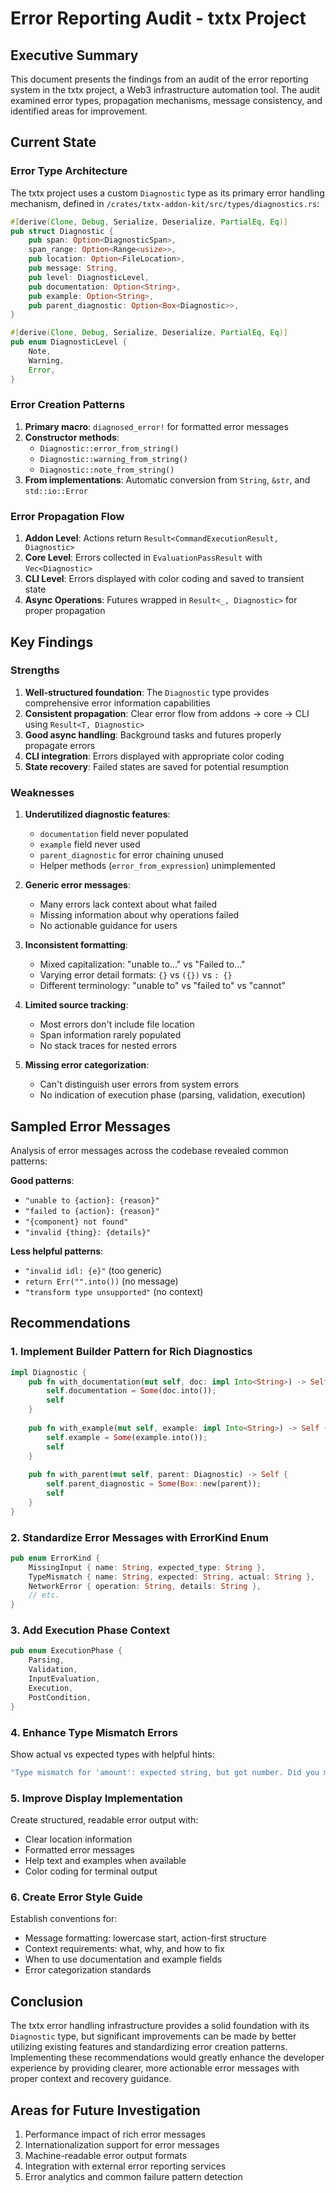 # Error Reporting Audit - txtx Project

## Executive Summary

This document presents the findings from an audit of the error reporting system in the txtx project, a Web3 infrastructure automation tool. The audit examined error types, propagation mechanisms, message consistency, and identified areas for improvement.

## Current State

### Error Type Architecture

The txtx project uses a custom `Diagnostic` type as its primary error handling mechanism, defined in `/crates/txtx-addon-kit/src/types/diagnostics.rs`:

```rust
#[derive(Clone, Debug, Serialize, Deserialize, PartialEq, Eq)]
pub struct Diagnostic {
    pub span: Option<DiagnosticSpan>,
    span_range: Option<Range<usize>>,
    pub location: Option<FileLocation>,
    pub message: String,
    pub level: DiagnosticLevel,
    pub documentation: Option<String>,
    pub example: Option<String>,
    pub parent_diagnostic: Option<Box<Diagnostic>>,
}

#[derive(Clone, Debug, Serialize, Deserialize, PartialEq, Eq)]
pub enum DiagnosticLevel {
    Note,
    Warning,
    Error,
}
```

### Error Creation Patterns

1. **Primary macro**: `diagnosed_error!` for formatted error messages
2. **Constructor methods**: 
   - `Diagnostic::error_from_string()`
   - `Diagnostic::warning_from_string()`
   - `Diagnostic::note_from_string()`
3. **From implementations**: Automatic conversion from `String`, `&str`, and `std::io::Error`

### Error Propagation Flow

1. **Addon Level**: Actions return `Result<CommandExecutionResult, Diagnostic>`
2. **Core Level**: Errors collected in `EvaluationPassResult` with `Vec<Diagnostic>`
3. **CLI Level**: Errors displayed with color coding and saved to transient state
4. **Async Operations**: Futures wrapped in `Result<_, Diagnostic>` for proper propagation

## Key Findings

### Strengths

1. **Well-structured foundation**: The `Diagnostic` type provides comprehensive error information capabilities
2. **Consistent propagation**: Clear error flow from addons → core → CLI using `Result<T, Diagnostic>`
3. **Good async handling**: Background tasks and futures properly propagate errors
4. **CLI integration**: Errors displayed with appropriate color coding
5. **State recovery**: Failed states are saved for potential resumption

### Weaknesses

1. **Underutilized diagnostic features**: 
   - `documentation` field never populated
   - `example` field never used
   - `parent_diagnostic` for error chaining unused
   - Helper methods (`error_from_expression`) unimplemented

2. **Generic error messages**:
   - Many errors lack context about what failed
   - Missing information about why operations failed
   - No actionable guidance for users

3. **Inconsistent formatting**:
   - Mixed capitalization: "unable to..." vs "Failed to..."
   - Varying error detail formats: `{}` vs `({})` vs `: {}`
   - Different terminology: "unable to" vs "failed to" vs "cannot"

4. **Limited source tracking**:
   - Most errors don't include file location
   - Span information rarely populated
   - No stack traces for nested errors

5. **Missing error categorization**:
   - Can't distinguish user errors from system errors
   - No indication of execution phase (parsing, validation, execution)

## Sampled Error Messages

Analysis of error messages across the codebase revealed common patterns:

**Good patterns**:
- `"unable to {action}: {reason}"`
- `"failed to {action}: {reason}"`
- `"{component} not found"`
- `"invalid {thing}: {details}"`

**Less helpful patterns**:
- `"invalid idl: {e}"` (too generic)
- `return Err("".into())` (no message)
- `"transform type unsupported"` (no context)

## Recommendations

### 1. Implement Builder Pattern for Rich Diagnostics

```rust
impl Diagnostic {
    pub fn with_documentation(mut self, doc: impl Into<String>) -> Self {
        self.documentation = Some(doc.into());
        self
    }
    
    pub fn with_example(mut self, example: impl Into<String>) -> Self {
        self.example = Some(example.into());
        self
    }
    
    pub fn with_parent(mut self, parent: Diagnostic) -> Self {
        self.parent_diagnostic = Some(Box::new(parent));
        self
    }
}
```

### 2. Standardize Error Messages with ErrorKind Enum

```rust
pub enum ErrorKind {
    MissingInput { name: String, expected_type: String },
    TypeMismatch { name: String, expected: String, actual: String },
    NetworkError { operation: String, details: String },
    // etc.
}
```

### 3. Add Execution Phase Context

```rust
pub enum ExecutionPhase {
    Parsing,
    Validation,
    InputEvaluation,
    Execution,
    PostCondition,
}
```

### 4. Enhance Type Mismatch Errors

Show actual vs expected types with helpful hints:
```rust
"Type mismatch for 'amount': expected string, but got number. Did you mean to use quotes?"
```

### 5. Improve Display Implementation

Create structured, readable error output with:
- Clear location information
- Formatted error messages
- Help text and examples when available
- Color coding for terminal output

### 6. Create Error Style Guide

Establish conventions for:
- Message formatting: lowercase start, action-first structure
- Context requirements: what, why, and how to fix
- When to use documentation and example fields
- Error categorization standards

## Conclusion

The txtx error handling infrastructure provides a solid foundation with its `Diagnostic` type, but significant improvements can be made by better utilizing existing features and standardizing error creation patterns. Implementing these recommendations would greatly enhance the developer experience by providing clearer, more actionable error messages with proper context and recovery guidance.

## Areas for Future Investigation

1. Performance impact of rich error messages
2. Internationalization support for error messages
3. Machine-readable error output formats
4. Integration with external error reporting services
5. Error analytics and common failure pattern detection